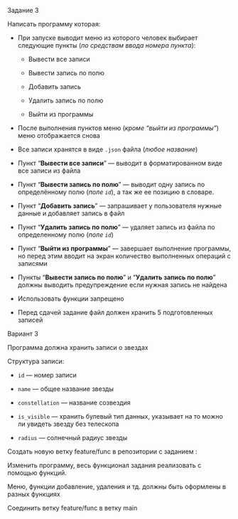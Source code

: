 Задание 3

Написать программу которая:

- При запуске выводит меню из которого человек выбирает следующие пункты (*по средствам ввода номера пункта*):
    
    - Вывести все записи
   
    - Вывести запись по полю
   
    - Добавить запись
    
    - Удалить запись по полю
    
    - Выйти из программы

- После выполнения пунктов меню (*кроме “выйти из программы”*) меню отображается снова

- Все записи хранятся в виде `.json` файла (*любое название*)

- Пункт “**Вывести все записи**” — выводит в форматированном виде все записи из файла

- Пункт “**Вывести запись по полю**” — выводит одну запись по определённому полю (*поле `id`*), а так же ее позицию в словаре.

- Пункт “**Добавить запись**” — запрашивает у пользователя нужные данные и добавляет запись в файл

- Пункт “**Удалить запись по полю**” — удаляет запись из файла по определенному полю  (*поле `id`*)

- Пункт “**Выйти из программы**” — завершает выполнение программы, но перед этим вводит на экран количество выполненных операций с записями


- Пункты “**Вывести запись по полю**” и “**Удалить запись по полю**” должны выводить предупреждение если нужная запись не найдена

- Использовать функции запрещено

- Перед сдачей задание файл должен хранить 5 подготовленных записей

Вариант 3
 
Программа должна хранить записи о звездах

Структура записи:

- `id` — номер записи

- `name` — общее название звезды

- `constellation` — название созвездия

- `is_visible` — хранить булевый тип данных, указывает на то можно ли увидеть звезду без телескопа

- `radius` — солнечный радиус звезды

Создать новую ветку feature/func в репозитории с заданием :

Изменить программу, весь функционал задания реализовать с помощью функций.

Меню, функции добавление, удаления и тд. должны быть оформлены в разных функциях

Соединить ветку feature/func в ветку main
